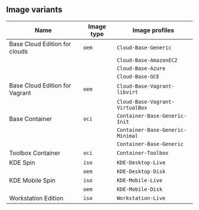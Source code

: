 ## Image variants

| Name                           | Image type | Image profiles                   |
|--------------------------------|------------|----------------------------------|
| Base Cloud Edition for clouds  | `oem`      | `Cloud-Base-Generic`             |
|                                |            | `Cloud-Base-AmazonEC2`           |
|                                |            | `Cloud-Base-Azure`               |
|                                |            | `Cloud-Base-GCE`                 |
| Base Cloud Edition for Vagrant | `oem`      | `Cloud-Base-Vagrant-libvirt`     |
|                                |            | `Cloud-Base-Vagrant-VirtualBox`  |
| Base Container                 | `oci`      | `Container-Base-Generic-Init`    |
|                                |            | `Container-Base-Generic-Minimal` |
|                                |            | `Container-Base-Generic`         |
| Toolbox Container              | `oci`      | `Container-Toolbox`              |
| KDE Spin                       | `iso`      | `KDE-Desktop-Live`               |
|                                | `oem`      | `KDE-Desktop-Disk`               |
| KDE Mobile Spin                | `iso`      | `KDE-Mobile-Live`                |
|                                | `oem`      | `KDE-Mobile-Disk`                |
| Workstation Edition            | `iso`      | `Workstation-Live`               |
